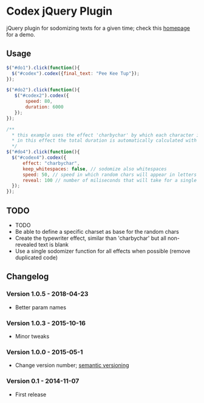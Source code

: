 # Codex jQuery Plugin
jQuery plugin for sodomizing texts for a given time; check this [homepage](https://minimo.io) for a demo.

<h2>Usage</h2>

```javascript
$("#do1").click(function(){
  $("#codex").codex({final_text: "Pee Kee Tup"});
});

$("#do2").click(function(){
   $("#codex2").codex({
       speed: 80,
       duration: 6000
   });
});

/**
  * this example uses the effect 'charbychar' by which each character is revealed one by one
  * in this effect the total duration is automatically calculated with the reveal value
  */
$("#do4").click(function(){
  $("#codex4").codex({
      effect: "charbychar",
      keep_whitespaces: false, // sodomize also whitespaces
      speed: 50, // speed in which random chars will appear in letters not yet revelaed
      reveal: 100 // number of miliseconds that will take for a single char reveal
  });
});
```
## TODO
* TODO
* Be able to define a specific charset as base for the random chars
* Create the typewriter effect, similar than 'charbychar' but all non-revealed text is blank
* Use a single sodomizer function for all effects when possible (remove duplicated code)

## Changelog
### Version 1.0.5 - 2018-04-23
  * Better param names
### Version 1.0.3 - 2015-10-16
  * Minor tweaks
### Version 1.0.0 - 2015-05-1
  * Change version number; [semantic versioning](https://docs.npmjs.com/getting-started/semantic-versioning)
### Version 0.1 - 2014-11-07
  * First release

